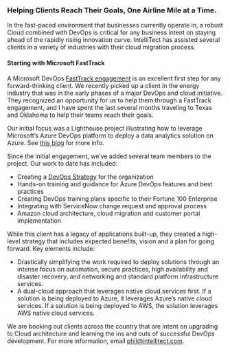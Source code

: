 
### Helping Clients Reach Their Goals, One Airline Mile at a Time.

In the fast-paced environment that businesses currently op­erate in, a robust Cloud combined with DevOps is critical for any business intent on staying ahead of the rapidly rising innovation curve. IntelliTect has assisted several clients in a variety of industries with their cloud migration process.

#### Starting with Microsoft FastTrack

A Microsoft DevOps [FastTrack engagement](https://www.microsoft.com/en-us/fasttrack) is an excel­lent first step for any forward-thinking client. We recently picked up a client in the energy industry that was in the early phases of a major DevOps and cloud initiative. They recognized an opportunity for us to help them through a FastTrack engagement, and I have spent the last several months traveling to Texas and Oklahoma to help their teams reach their goals.

Our initial focus was a Lighthouse project illustrating how to leverage Microsoft’s Azure DevOps platform to deploy a data analytics solution on Azure. See [this blog](/intellitect-today-fasttrack-your-success/) for more info.

Since the initial engagement, we’ve added several team members to the project. Our work to date has included:

- Creating a [DevOps Strategy](/start-devops-journey/) for the organization
- Hands-on training and guidance for Azure DevOps fea­tures and best practices
- Creating DevOps training plans specific to their Fortune 100 Enterprise
- Integrating with ServiceNow change request and approval process
- Amazon cloud architecture, cloud migration and customer portal implementation

While this client has a legacy of applications built-up, they cre­ated a high-level strategy that includes expected benefits, vision and a plan for going forward. Key elements include:

- Drastically simplifying the work required to deploy solu­tions through an intense focus on automation, secure practices, high availability and disaster recovery, and net­working and standard platform infrastructure services.
- A dual-cloud approach that leverages native cloud services first. If a solution is being deployed to Azure, it leverages Azure’s native cloud services. If a solution is being deployed to AWS, the solution leverages AWS native cloud services.

We are booking out clients across the country that are intent on upgrading to Cloud architecture and learning the ins and outs of successful DevOps development. For more information, email [phil@intellitect.com](mailto:phil@intellitect.com).
